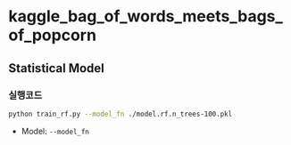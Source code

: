 # kaggle_bag_of_words_meets_bags_of_popcorn

## Statistical Model
### 실행코드

```bash
python train_rf.py --model_fn ./model.rf.n_trees-100.pkl
```

- Model: `--model_fn`